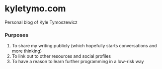 # kyletymo.com
Personal blog of Kyle Tymoszewicz

### Purposes
1. To share my writing publicly (which hopefully starts conversations and more thinking)
2. To link out to other resources and social profiles 
3. To have a reason to learn further programming in a low-risk way